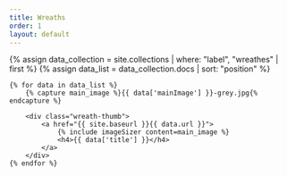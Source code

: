 ```yaml
---
title: Wreaths
order: 1
layout: default
---
```


<div class="wreath-index">
    {% assign data_collection = site.collections | where: "label", "wreathes" | first %}
    {% assign data_list = data_collection.docs | sort: "position" %}

    {% for data in data_list %}
        {% capture main_image %}{{ data['mainImage'] }}-grey.jpg{% endcapture %}

        <div class="wreath-thumb">
            <a href="{{ site.baseurl }}{{ data.url }}">
                {% include imageSizer content=main_image %}
                <h4>{{ data['title'] }}</h4>
            </a>
        </div>
    {% endfor %}
</div>
